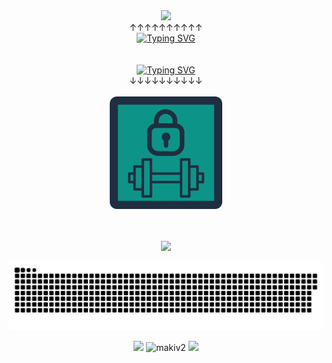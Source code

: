 
<!-- Website link -->
<div align="center">
  <a href="https://matijapopovic.vercel.app/">
    <img src="https://user-images.githubusercontent.com/55803544/212119195-87d6fb55-634d-43a0-8eeb-33b1a25ce66e.gif">
  </a>
</div>

<div align="center">↑↑↑↑↑↑↑↑↑↑</div>
<div align="center"><a href="https://matijapopovic.vercel.app/"><img src="https://readme-typing-svg.demolab.com?font=Fira+Code&weight=500&size=28&duration=1500&pause=100&color=3BF7DF&center=true&vCenter=true&width=435&lines=Website!!!;Now+compatible+on+phone!" alt="Typing SVG" /></a></div>

<br/>
<br/>

<!-- PRVault -->
<div align="center"><a href="https://prvault-mvp-website.vercel.app/"><img src="https://readme-typing-svg.demolab.com?font=Fira+Code&weight=500&size=28&duration=2000&pause=1500&color=0D9488&center=true&vCenter=true&width=435&lines=Also+check+out+PRVault!" alt="Typing SVG" /></a></div>
<div align="center">↓↓↓↓↓↓↓↓↓↓</div>
<br/>
<div align="center">
  <a href="https://prvault-mvp-website.vercel.app/">
    <img src="https://github.com/makiv2/makiv2/blob/main/Logo1024x1024.png" width=180 alt="PRVault Logo" />
  </a>
</div>
                                
<br/>
<br/>

<!-- VISITOR COUNTER -->
<p align="center"> <img src="https://komarev.com/ghpvc/?username=makiv2&color=00ADB5&style=for-the-badge">

  
<!-- SNAKE GAME -->
<p align="center"> <a href=#><img src="contributions.svg"></a>


<!-- STREAKSTATS... -->    
<p align="center"> <img src="https://streak-stats.demolab.com?user=makiv2&theme=git-dark&fire=00DDA7&currStreakNum=00DDA7">

    
<!-- STATS --> <!-- THEMES: gotham, maroongold -->
 <img src="https://github-readme-stats-git-masterrstaa-rickstaa.vercel.app/api?username=makiv2&show_icons=true&theme=maroongold" alt="makiv2" />

    
<!-- LANGUAGES --> <!-- THEMES: highcontrast, maroongold -->
<img width="495px" src="https://github-readme-stats-git-masterrstaa-rickstaa.vercel.app/api/top-langs/?username=makiv2&hide_title=true&layout=compact&theme=maroongold">


<!-- TEST... -->
